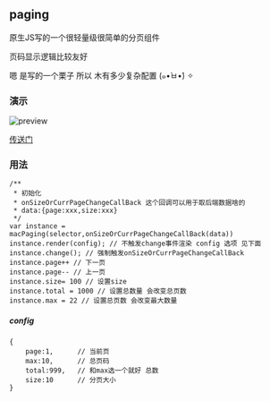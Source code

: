 ## paging

原生JS写的一个很轻量级很简单的分页组件  

页码显示逻辑比较友好

嗯 是写的一个栗子 所以 木有多少复杂配置 (๑•̀ㅂ•́) ✧

### 演示
![preview](https://aolose.github.io/paging/0.JPG)

[传送门](https://aolose.github.io/paging/index.html)


### 用法
```
/**
 * 初始化
 * onSizeOrCurrPageChangeCallBack 这个回调可以用于取后端数据啥的
 * data:{page:xxx,size:xxx}
 */
var instance = macPaging(selector,onSizeOrCurrPageChangeCallBack(data))
instance.render(config); // 不触发change事件渲染 config 选项 见下面
instance.change(); // 强制触发onSizeOrCurrPageChangeCallBack
instance.page++ // 下一页
instance.page-- // 上一页
instance.size= 100 // 设置size
instance.total = 1000 // 设置总数量 会改变总页数
instance.max = 22 // 设置总页数 会改变最大数量
```
##### config 
```
{
    page:1,      // 当前页
    max:10,      // 总页码
    total:999,   // 和max选一个就好 总数
    size:10      // 分页大小
}
```

